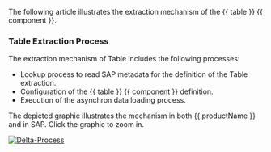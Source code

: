 
The following article illustrates the extraction mechanism of the {{ table }} {{ component }}.

### Table Extraction Process

The extraction mechanism of Table includes the following processes:
- Lookup process to read SAP metadata for the definition of the Table extraction.
- Configuration of the {{ table }} {{ component }} definition.
- Execution of the asynchron data loading process.

The depicted graphic illustrates the mechanism in both {{ productName }} and in SAP.
Click the graphic to zoom in.

[![Delta-Process]][Delta-Process]

  [Delta-Process]: ../assets/images/articles/table/table-delta-process.png
  


